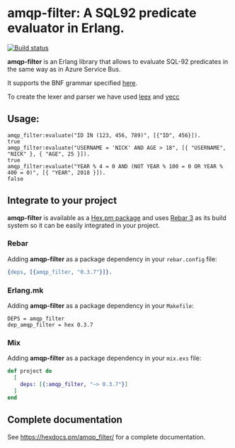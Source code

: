 # amqp-filter: A SQL92 predicate evaluator in Erlang.

[![Build status](https://ci.appveyor.com/api/projects/status/johbwgju5aikqs76?svg=true)](https://ci.appveyor.com/project/pedro.armando/amqp-filter)

**amqp-filter** is an Erlang library that allows to evaluate SQL-92 predicates in the same way as in Azure Service Bus.

It supports the BNF grammar specified [here](https://docs.microsoft.com/en-us/azure/service-bus-messaging/service-bus-messaging-sql-filter).

To create the lexer and parser we have used [leex](http://erlang.org/doc/man/leex.html) and [yecc](http://erlang.org/doc/man/yecc.html)


## Usage:
```
amqp_filter:evaluate("ID IN (123, 456, 789)", [{"ID", 456}]).
true
amqp_filter:evaluate("USERNAME = 'NICK' AND AGE > 18", [{ "USERNAME", "NICK" }, { "AGE", 25 }]).
true
amqp_filter:evaluate("YEAR % 4 = 0 AND (NOT YEAR % 100 = 0 OR YEAR % 400 = 0)", [{ "YEAR", 2018 }]).
false
```

## Integrate to your project

**amqp-filter** is available as a [Hex.pm package](https://hex.pm/packages/amqp_filter) and uses [Rebar 3](http://www.rebar3.org/) as its build system so
it can be easily integrated in your project.

### Rebar

Adding **amqp-filter** as a package dependency in your `rebar.config` file:

```erlang
{deps, [{amqp_filter, "0.3.7"}]}.
```

### Erlang.mk

Adding **amqp-filter** as a package dependency in your `Makefile`:

```make
DEPS = amqp_filter
dep_amqp_filter = hex 0.3.7
```

### Mix

Adding **amqp-filter** as a package dependency in your `mix.exs` file:

```elixir
def project do
  [
    deps: [{:amqp_filter, "~> 0.3.7"}]
  ]
end
```

## Complete documentation

See https://hexdocs.pm/amqp_filter/ for a complete documentation.

